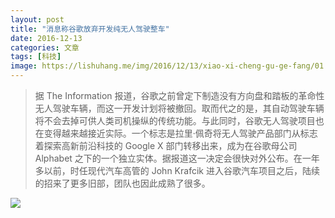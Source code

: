 ```yaml
---
layout: post
title: "消息称谷歌放弃开发纯无人驾驶整车"
date: 2016-12-13
categories: 文章
tags: [科技]
image: https://lishuhang.me/img/2016/12/13/xiao-xi-cheng-gu-ge-fang/01.png
---
```


> 据 The Information 报道，谷歌之前曾定下制造没有方向盘和踏板的革命性无人驾驶车辆，而这一开发计划将被撤回。取而代之的是，其自动驾驶车辆将不会去掉可供人类司机操纵的传统功能。与此同时，谷歌无人驾驶项目也在变得越来越接近实际。一个标志是拉里·佩奇将无人驾驶产品部门从标志着探索高新前沿科技的 Google X 部门转移出来，成为在谷歌母公司 Alphabet 之下的一个独立实体。据报道这一决定会很快对外公布。在一年多以前，时任现代汽车高管的 John Krafcik 进入谷歌汽车项目之后，陆续的招来了更多旧部，团队也因此成熟了很多。

![](http://mmbiz.qpic.cn/mmbiz_png/AdRKyBVLoHKY1fF0fFsz5iaHsj2G0YNGH2jWnG9fYCpKOH4jibMKNC8tjRBbrTyLxfIsPibqX0V6yXfsn6SU6WOFA/0?wx_fmt=png)